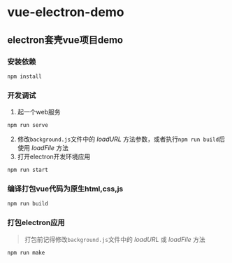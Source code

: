 # vue-electron-demo
## electron套壳vue项目demo

### 安装依赖
```
npm install
```

### 开发调试
1. 起一个web服务
```
npm run serve
```
2. 修改`background.js`文件中的 *loadURL* 方法参数，或者执行`npm run build`后使用 *loadFile* 方法
3. 打开electron开发环境应用
```
npm run start
```

### 编译打包vue代码为原生html,css,js
```
npm run build
```

### 打包electron应用

> 打包前记得修改`background.js`文件中的 *loadURL* 或 *loadFile* 方法
```
npm run make
```

